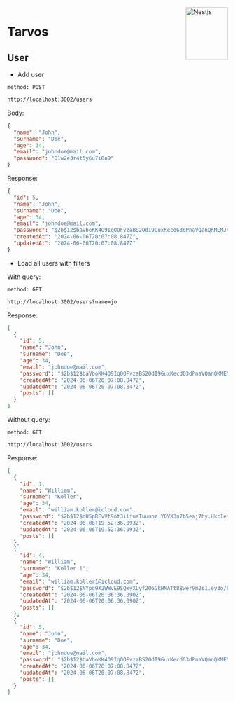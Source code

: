 <img src="https://d33wubrfki0l68.cloudfront.net/49c2be6f2607b5c12dd27f8ecc8521723447975d/f05c5/logo-small.cbbeba89.svg" alt="Nestjs" title="Nestjs" height="120" width="96" align="right"/>

# Tarvos

## User

- Add user

`method: POST`

```bash
http://localhost:3002/users
```

Body:

```json
{
  "name": "John",
  "surname": "Doe",
  "age": 34,
  "email": "johndoe@mail.com",
  "password": "Q1w2e3r4t5y6u7i8o9"
}
```

Response:

```json
{
  "id": 5,
  "name": "John",
  "surname": "Doe",
  "age": 34,
  "email": "johndoe@mail.com",
  "password": "$2b$12$baVboKK4O9IqOOFvzaBS2OdI9GuxKecdG3dPnaVQanQKMEMJVVN0S",
  "createdAt": "2024-06-06T20:07:08.847Z",
  "updatedAt": "2024-06-06T20:07:08.847Z"
}
```

- Load all users with filters

With query:

`method: GET`

```bash
http://localhost:3002/users?name=jo
```

Response:

```json
[
  {
    "id": 5,
    "name": "John",
    "surname": "Doe",
    "age": 34,
    "email": "johndoe@mail.com",
    "password": "$2b$12$baVboKK4O9IqOOFvzaBS2OdI9GuxKecdG3dPnaVQanQKMEMJVVN0S",
    "createdAt": "2024-06-06T20:07:08.847Z",
    "updatedAt": "2024-06-06T20:07:08.847Z",
    "posts": []
  }
]
```

Without query:

`method: GET`

```bash
http://localhost:3002/users
```

Response:

```json
[
  {
    "id": 1,
    "name": "William",
    "surname": "Koller",
    "age": 34,
    "email": "william.koller@icloud.com",
    "password": "$2b$12$oU5pREvVt9nt3ilfuaTuuunz.YQVX3n7b5eaj7hy.HkcIef2KVWwS",
    "createdAt": "2024-06-06T19:52:36.093Z",
    "updatedAt": "2024-06-06T19:52:36.093Z",
    "posts": []
  },
  {
    "id": 4,
    "name": "William",
    "surname": "Koller 1",
    "age": 34,
    "email": "william.koller1@icloud.com",
    "password": "$2b$12$NYpg9X2WWvE9SQxyXLyf2O6GkHMATt88wer9m2s1.ey3o/PH1ZdeW",
    "createdAt": "2024-06-06T20:06:36.090Z",
    "updatedAt": "2024-06-06T20:06:36.090Z",
    "posts": []
  },
  {
    "id": 5,
    "name": "John",
    "surname": "Doe",
    "age": 34,
    "email": "johndoe@mail.com",
    "password": "$2b$12$baVboKK4O9IqOOFvzaBS2OdI9GuxKecdG3dPnaVQanQKMEMJVVN0S",
    "createdAt": "2024-06-06T20:07:08.847Z",
    "updatedAt": "2024-06-06T20:07:08.847Z",
    "posts": []
  }
]
```
